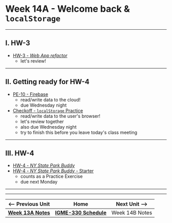# Week 14A - Welcome back & `localStorage`

---

## I. HW-3

- [HW-3 - *Web App refactor*](../hw/hw-3.md)
  - let's review!

---

## II. Getting ready for HW-4
- [PE-10 - Firebase](../pe/pe-10.md)
  - read/write data to the cloud!
  - due Wednesday night
- [Checkoff - `localStorage` Practice](https://github.com/tonethar/IGME-330-Master/blob/master/notes/localstorage-practice.md)
  - read/write data to the user's browser!
  - let's review together
  - also due Wednesday night
  - try to finish this before you leave today's class meeting
    
---

## III. HW-4
- [HW-4 - *NY State Park Buddy*](../hw/hw-4.md)
- [HW-4 - *NY State Park Buddy* - Starter](https://github.com/tonethar/IGME-330-Fall-2023/blob/main/hw/hw-4-starter.md)
  - counts as a Practice Exercise
  - due next Monday

---
---

| <-- Previous Unit | Home | Next Unit -->
| --- | --- | --- 
| [**Week 13A Notes**](13A.md)  |  [**IGME-330 Schedule**](../schedule.md) | Week 14B Notes
